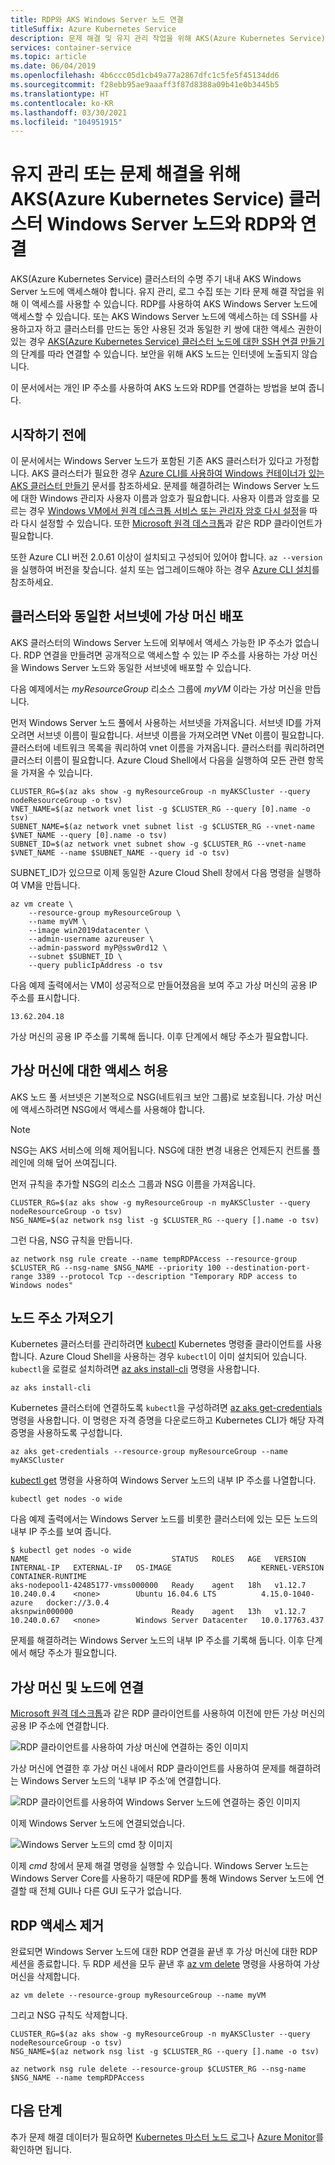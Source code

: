 ```yaml
---
title: RDP와 AKS Windows Server 노드 연결
titleSuffix: Azure Kubernetes Service
description: 문제 해결 및 유지 관리 작업을 위해 AKS(Azure Kubernetes Service) 클러스터 Windows Server와 RDP 연결을 만드는 방법을 알아봅니다.
services: container-service
ms.topic: article
ms.date: 06/04/2019
ms.openlocfilehash: 4b6ccc05d1cb49a77a2867dfc1c5fe5f45134dd6
ms.sourcegitcommit: f28ebb95ae9aaaff3f87d8388a09b41e0b3445b5
ms.translationtype: HT
ms.contentlocale: ko-KR
ms.lasthandoff: 03/30/2021
ms.locfileid: "104951915"
---
```

# <a name="connect-with-rdp-to-azure-kubernetes-service-aks-cluster-windows-server-nodes-for-maintenance-or-troubleshooting"></a>유지 관리 또는 문제 해결을 위해 AKS(Azure Kubernetes Service) 클러스터 Windows Server 노드와 RDP와 연결

AKS(Azure Kubernetes Service) 클러스터의 수명 주기 내내 AKS Windows Server 노드에 액세스해야 합니다. 유지 관리, 로그 수집 또는 기타 문제 해결 작업을 위해 이 액세스를 사용할 수 있습니다. RDP를 사용하여 AKS Windows Server 노드에 액세스할 수 있습니다. 또는 AKS Windows Server 노드에 액세스하는 데 SSH를 사용하고자 하고 클러스터를 만드는 동안 사용된 것과 동일한 키 쌍에 대한 액세스 권한이 있는 경우 [AKS(Azure Kubernetes Service) 클러스터 노드에 대한 SSH 연결 만들기][ssh-steps]의 단계를 따라 연결할 수 있습니다. 보안을 위해 AKS 노드는 인터넷에 노출되지 않습니다.

이 문서에서는 개인 IP 주소를 사용하여 AKS 노드와 RDP를 연결하는 방법을 보여 줍니다.

## <a name="before-you-begin"></a>시작하기 전에

이 문서에서는 Windows Server 노드가 포함된 기존 AKS 클러스터가 있다고 가정합니다. AKS 클러스터가 필요한 경우 [Azure CLI를 사용하여 Windows 컨테이너가 있는 AKS 클러스터 만들기][aks-windows-cli] 문서를 참조하세요. 문제를 해결하려는 Windows Server 노드에 대한 Windows 관리자 사용자 이름과 암호가 필요합니다. 사용자 이름과 암호를 모르는 경우 [Windows VM에서 원격 데스크톱 서비스 또는 관리자 암호 다시 설정](/troubleshoot/azure/virtual-machines/reset-rdp)을 따라 다시 설정할 수 있습니다. 또한 [Microsoft 원격 데스크톱][rdp-mac]과 같은 RDP 클라이언트가 필요합니다.

또한 Azure CLI 버전 2.0.61 이상이 설치되고 구성되어 있어야 합니다. `az --version`을 실행하여 버전을 찾습니다. 설치 또는 업그레이드해야 하는 경우 [Azure CLI 설치][install-azure-cli]를 참조하세요.

## <a name="deploy-a-virtual-machine-to-the-same-subnet-as-your-cluster"></a>클러스터와 동일한 서브넷에 가상 머신 배포

AKS 클러스터의 Windows Server 노드에 외부에서 액세스 가능한 IP 주소가 없습니다. RDP 연결을 만들려면 공개적으로 액세스할 수 있는 IP 주소를 사용하는 가상 머신을 Windows Server 노드와 동일한 서브넷에 배포할 수 있습니다.

다음 예제에서는 *myResourceGroup* 리소스 그룹에 *myVM* 이라는 가상 머신을 만듭니다.

먼저 Windows Server 노드 풀에서 사용하는 서브넷을 가져옵니다. 서브넷 ID를 가져오려면 서브넷 이름이 필요합니다. 서브넷 이름을 가져오려면 VNet 이름이 필요합니다. 클러스터에 네트워크 목록을 쿼리하여 vnet 이름을 가져옵니다. 클러스터를 쿼리하려면 클러스터 이름이 필요합니다. Azure Cloud Shell에서 다음을 실행하여 모든 관련 항목을 가져올 수 있습니다.

```azurecli-interactive
CLUSTER_RG=$(az aks show -g myResourceGroup -n myAKSCluster --query nodeResourceGroup -o tsv)
VNET_NAME=$(az network vnet list -g $CLUSTER_RG --query [0].name -o tsv)
SUBNET_NAME=$(az network vnet subnet list -g $CLUSTER_RG --vnet-name $VNET_NAME --query [0].name -o tsv)
SUBNET_ID=$(az network vnet subnet show -g $CLUSTER_RG --vnet-name $VNET_NAME --name $SUBNET_NAME --query id -o tsv)
```

SUBNET_ID가 있으므로 이제 동일한 Azure Cloud Shell 창에서 다음 명령을 실행하여 VM을 만듭니다.

```azurecli-interactive
az vm create \
    --resource-group myResourceGroup \
    --name myVM \
    --image win2019datacenter \
    --admin-username azureuser \
    --admin-password myP@ssw0rd12 \
    --subnet $SUBNET_ID \
    --query publicIpAddress -o tsv
```

다음 예제 출력에서는 VM이 성공적으로 만들어졌음을 보여 주고 가상 머신의 공용 IP 주소를 표시합니다.

```console
13.62.204.18
```

가상 머신의 공용 IP 주소를 기록해 둡니다. 이후 단계에서 해당 주소가 필요합니다.

## <a name="allow-access-to-the-virtual-machine"></a>가상 머신에 대한 액세스 허용

AKS 노드 풀 서브넷은 기본적으로 NSG(네트워크 보안 그룹)로 보호됩니다. 가상 머신에 액세스하려면 NSG에서 액세스를 사용해야 합니다.

> [!NOTE]
> NSG는 AKS 서비스에 의해 제어됩니다. NSG에 대한 변경 내용은 언제든지 컨트롤 플레인에 의해 덮어 쓰여집니다.
>

먼저 규칙을 추가할 NSG의 리소스 그룹과 NSG 이름을 가져옵니다.

```azurecli-interactive
CLUSTER_RG=$(az aks show -g myResourceGroup -n myAKSCluster --query nodeResourceGroup -o tsv)
NSG_NAME=$(az network nsg list -g $CLUSTER_RG --query [].name -o tsv)
```

그런 다음, NSG 규칙을 만듭니다.

```azurecli-interactive
az network nsg rule create --name tempRDPAccess --resource-group $CLUSTER_RG --nsg-name $NSG_NAME --priority 100 --destination-port-range 3389 --protocol Tcp --description "Temporary RDP access to Windows nodes"
```

## <a name="get-the-node-address"></a>노드 주소 가져오기

Kubernetes 클러스터를 관리하려면 [kubectl][kubectl] Kubernetes 명령줄 클라이언트를 사용합니다. Azure Cloud Shell을 사용하는 경우 `kubectl`이 이미 설치되어 있습니다. `kubectl`을 로컬로 설치하려면 [az aks install-cli][az-aks-install-cli] 명령을 사용합니다.
    
```azurecli-interactive
az aks install-cli
```

Kubernetes 클러스터에 연결하도록 `kubectl`을 구성하려면 [az aks get-credentials][az-aks-get-credentials] 명령을 사용합니다. 이 명령은 자격 증명을 다운로드하고 Kubernetes CLI가 해당 자격 증명을 사용하도록 구성합니다.

```azurecli-interactive
az aks get-credentials --resource-group myResourceGroup --name myAKSCluster
```

[kubectl get][kubectl-get] 명령을 사용하여 Windows Server 노드의 내부 IP 주소를 나열합니다.

```console
kubectl get nodes -o wide
```

다음 예제 출력에서는 Windows Server 노드를 비롯한 클러스터에 있는 모든 노드의 내부 IP 주소를 보여 줍니다.

```console
$ kubectl get nodes -o wide
NAME                                STATUS   ROLES   AGE   VERSION   INTERNAL-IP   EXTERNAL-IP   OS-IMAGE                    KERNEL-VERSION      CONTAINER-RUNTIME
aks-nodepool1-42485177-vmss000000   Ready    agent   18h   v1.12.7   10.240.0.4    <none>        Ubuntu 16.04.6 LTS          4.15.0-1040-azure   docker://3.0.4
aksnpwin000000                      Ready    agent   13h   v1.12.7   10.240.0.67   <none>        Windows Server Datacenter   10.0.17763.437
```

문제를 해결하려는 Windows Server 노드의 내부 IP 주소를 기록해 둡니다. 이후 단계에서 해당 주소가 필요합니다.

## <a name="connect-to-the-virtual-machine-and-node"></a>가상 머신 및 노드에 연결

[Microsoft 원격 데스크톱][rdp-mac]과 같은 RDP 클라이언트를 사용하여 이전에 만든 가상 머신의 공용 IP 주소에 연결합니다.

![RDP 클라이언트를 사용하여 가상 머신에 연결하는 중인 이미지](media/rdp/vm-rdp.png)

가상 머신에 연결한 후 가상 머신 내에서 RDP 클라이언트를 사용하여 문제를 해결하려는 Windows Server 노드의 ‘내부 IP 주소’에 연결합니다.

![RDP 클라이언트를 사용하여 Windows Server 노드에 연결하는 중인 이미지](media/rdp/node-rdp.png)

이제 Windows Server 노드에 연결되었습니다.

![Windows Server 노드의 cmd 창 이미지](media/rdp/node-session.png)

이제 *cmd* 창에서 문제 해결 명령을 실행할 수 있습니다. Windows Server 노드는 Windows Server Core를 사용하기 때문에 RDP를 통해 Windows Server 노드에 연결할 때 전체 GUI나 다른 GUI 도구가 없습니다.

## <a name="remove-rdp-access"></a>RDP 액세스 제거

완료되면 Windows Server 노드에 대한 RDP 연결을 끝낸 후 가상 머신에 대한 RDP 세션을 종료합니다. 두 RDP 세션을 모두 끝낸 후 [az vm delete][az-vm-delete] 명령을 사용하여 가상 머신을 삭제합니다.

```azurecli-interactive
az vm delete --resource-group myResourceGroup --name myVM
```

그리고 NSG 규칙도 삭제합니다.

```azurecli-interactive
CLUSTER_RG=$(az aks show -g myResourceGroup -n myAKSCluster --query nodeResourceGroup -o tsv)
NSG_NAME=$(az network nsg list -g $CLUSTER_RG --query [].name -o tsv)
```

```azurecli-interactive
az network nsg rule delete --resource-group $CLUSTER_RG --nsg-name $NSG_NAME --name tempRDPAccess
```

## <a name="next-steps"></a>다음 단계

추가 문제 해결 데이터가 필요하면 [Kubernetes 마스터 노드 로그][view-master-logs]나 [Azure Monitor][azure-monitor-containers]를 확인하면 됩니다.

<!-- EXTERNAL LINKS -->
[kubectl]: https://kubernetes.io/docs/user-guide/kubectl/
[kubectl-get]: https://kubernetes.io/docs/reference/generated/kubectl/kubectl-commands#get
[rdp-mac]: https://aka.ms/rdmac

<!-- INTERNAL LINKS -->
[aks-windows-cli]: windows-container-cli.md
[az-aks-install-cli]: /cli/azure/aks#az-aks-install-cli
[az-aks-get-credentials]: /cli/azure/aks#az-aks-get-credentials
[az-vm-delete]: /cli/azure/vm#az-vm-delete
[azure-monitor-containers]: ../azure-monitor/containers/container-insights-overview.md
[install-azure-cli]: /cli/azure/install-azure-cli
[ssh-steps]: ssh.md
[view-master-logs]: view-master-logs.md